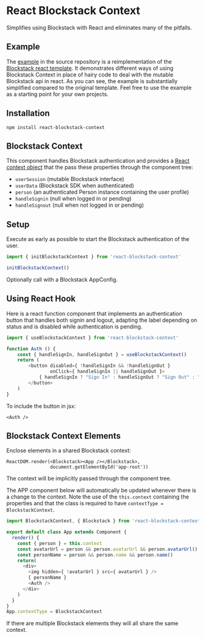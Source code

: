# React Blockstack Context

Simplifies using Blockstack with React and eliminates many of the pitfalls.

## Example

The [example](https://github.com/njordhov/react-blockstack-context/example/)
in the source repository is a reimplementation of the
[Blockstack react template](https://github.com/blockstack/blockstack-app-generator).
It demonstrates different ways of using Blockstack Context in place of hairy 
code to deal with the mutable Blockstack api in react. As you can see,
the example is substantially simplified compared to the original template.
Feel free to use the example as a starting point for your own projects.

## Installation

    npm install react-blockstack-context

## Blockstack Context

This component handles Blockstack authentication and provides a
[React context object](https://reactjs.org/docs/context.html)
that the pass these properties through the component tree:

* `userSession` (mutable Blockstack interface)
* `userData` (Blockstack SDK when authenticated)
* `person` (an authenticated Person instance containing the user profile)
* `handleSignin` (null when logged in or pending)
* `handleSignout` (null when not logged in or pending)

## Setup

Execute as early as possible to start the Blockstack authentication of the user.

````javascript
import { initBlockstackContext } from 'react-blockstack-context'

initBlockstackContext()
````

Optionally call with a Blockstack AppConfig.

## Using React Hook

Here is a react function component that implements an authentication button
that handles both signin and logout, adapting the label depending on status and
is disabled while authentication is pending.

````javascript
import { useBlockstackContext } from 'react-blockstack-context'

function Auth () {
    const { handleSignIn, handleSignOut } = useBlockstackContext()
    return (
        <button disabled={ !handleSignIn && !handleSignOut }
                onClick={ handleSignIn || handleSignOut }>
            { handleSignIn ? "Sign In" : handleSignOut ? "Sign Out" : "Pending" }
        </button>
    )
}
````

To include the button in jsx:

    <Auth />

## Blockstack Context Elements

Enclose elements in a shared Blockstack context:

    ReactDOM.render(<Blockstack><App /></Blockstack>,
                    document.getElementById('app-root'))

The context will be implicitly passed through the component tree.

The APP component below will automatically be updated whenever there is a
change to the context.
Note the use of the `this.context` containing the properties and
that the class is required to have `contextType = BlockstackContext`.

````javascript
import BlockstackContext, { Blockstack } from 'react-blockstack-context'

export default class App extends Component {
  render() {
    const { person } = this.context
    const avatarUrl = person && person.avatarUrl && person.avatarUrl()
    const personName = person && person.name && person.name()
    return(
      <div>
        <img hidden={ !avatarUrl } src={ avatarUrl } />
        { personName }
        <Auth />
      </div>
    )
  }
}
App.contextType = BlockstackContext
````

If there are multiple Blockstack elements they will all share the same context.

